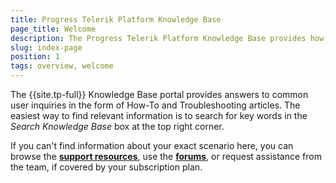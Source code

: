 ```yaml
---
title: Progress Telerik Platform Knowledge Base
page_title: Welcome
description: The Progress Telerik Platform Knowledge Base provides how-to and troubleshooting information for specific hybrid or NativeScript development scenarios.
slug: index-page
position: 1
tags: overview, welcome
---
```


The {{site.tp-full}} Knowledge Base portal provides answers to common user inquiries in the form of How-To and Troubleshooting articles. The easiest way to find relevant information is to search for key words in the *Search Knowledge Base* box at the top right corner.

If you can't find information about your exact scenario here, you can browse the **[support resources](http://docs.telerik.com/platform/appbuilder/troubleshooting/support/support-resources)**, use the **[forums](http://docs.telerik.com/platform/appbuilder/troubleshooting/support/community-support)**, or request assistance from the team, if covered by your subscription plan.